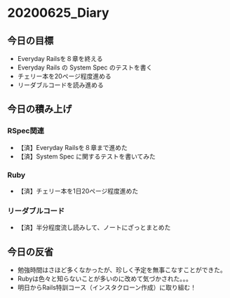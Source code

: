 # 20200625_Diary

## 今日の目標

- Everyday Railsを８章を終える
- Everyday Rails の System Spec のテストを書く
- チェリー本を20ページ程度進める
- リーダブルコードを読み進める

## 今日の積み上げ

### RSpec関連

- 【済】Everyday Railsを８章まで進めた
- 【済】System Spec に関するテストを書いてみた

### Ruby

- 【済】チェリー本を1日20ページ程度進めた

### リーダブルコード

- 【済】半分程度流し読みして、ノートにざっとまとめた

## 今日の反省

- 勉強時間はさほど多くなかったが、珍しく予定を無事こなすことができた。
- Rubyは色々と知らないことが多いのに改めて気づかされた。。。
- 明日からRails特訓コース（インスタクローン作成）に取り組む！
